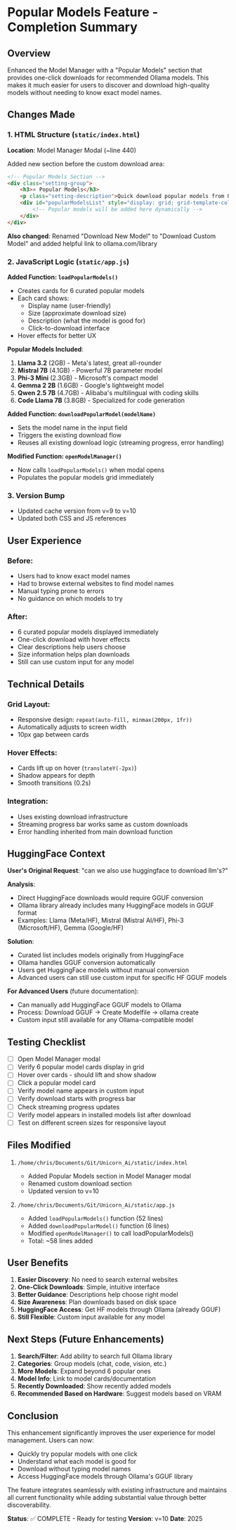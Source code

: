 # Popular Models Feature - Completion Summary

## Overview
Enhanced the Model Manager with a "Popular Models" section that provides one-click downloads for recommended Ollama models. This makes it much easier for users to discover and download high-quality models without needing to know exact model names.

## Changes Made

### 1. HTML Structure (`static/index.html`)
**Location**: Model Manager Modal (~line 440)

Added new section before the custom download area:
```html
<!-- Popular Models Section -->
<div class="setting-group">
    <h3>⭐ Popular Models</h3>
    <p class="setting-description">Quick download popular models from Ollama library</p>
    <div id="popularModelsList" style="display: grid; grid-template-columns: repeat(auto-fill, minmax(200px, 1fr)); gap: 10px;">
        <!-- Popular models will be added here dynamically -->
    </div>
</div>
```

**Also changed**: Renamed "Download New Model" to "Download Custom Model" and added helpful link to ollama.com/library

### 2. JavaScript Logic (`static/app.js`)

**Added Function: `loadPopularModels()`**
- Creates cards for 6 curated popular models
- Each card shows:
  - Display name (user-friendly)
  - Size (approximate download size)
  - Description (what the model is good for)
  - Click-to-download interface
- Hover effects for better UX

**Popular Models Included**:
1. **Llama 3.2** (2GB) - Meta's latest, great all-rounder
2. **Mistral 7B** (4.1GB) - Powerful 7B parameter model
3. **Phi-3 Mini** (2.3GB) - Microsoft's compact model
4. **Gemma 2 2B** (1.6GB) - Google's lightweight model
5. **Qwen 2.5 7B** (4.7GB) - Alibaba's multilingual with coding skills
6. **Code Llama 7B** (3.8GB) - Specialized for code generation

**Added Function: `downloadPopularModel(modelName)`**
- Sets the model name in the input field
- Triggers the existing download flow
- Reuses all existing download logic (streaming progress, error handling)

**Modified Function: `openModelManager()`**
- Now calls `loadPopularModels()` when modal opens
- Populates the popular models grid immediately

### 3. Version Bump
- Updated cache version from v=9 to v=10
- Updated both CSS and JS references

## User Experience

### Before:
- Users had to know exact model names
- Had to browse external websites to find model names
- Manual typing prone to errors
- No guidance on which models to try

### After:
- 6 curated popular models displayed immediately
- One-click download with hover effects
- Clear descriptions help users choose
- Size information helps plan downloads
- Still can use custom input for any model

## Technical Details

### Grid Layout:
- Responsive design: `repeat(auto-fill, minmax(200px, 1fr))`
- Automatically adjusts to screen width
- 10px gap between cards

### Hover Effects:
- Cards lift up on hover (`translateY(-2px)`)
- Shadow appears for depth
- Smooth transitions (0.2s)

### Integration:
- Uses existing download infrastructure
- Streaming progress bar works same as custom downloads
- Error handling inherited from main download function

## HuggingFace Context

**User's Original Request**: "can we also use huggingface to download llm's?"

**Analysis**:
- Direct HuggingFace downloads would require GGUF conversion
- Ollama library already includes many HuggingFace models in GGUF format
- Examples: Llama (Meta/HF), Mistral (Mistral AI/HF), Phi-3 (Microsoft/HF), Gemma (Google/HF)

**Solution**:
- Curated list includes models originally from HuggingFace
- Ollama handles GGUF conversion automatically
- Users get HuggingFace models without manual conversion
- Advanced users can still use custom input for specific HF GGUF models

**For Advanced Users** (future documentation):
- Can manually add HuggingFace GGUF models to Ollama
- Process: Download GGUF → Create Modelfile → ollama create
- Custom input still available for any Ollama-compatible model

## Testing Checklist

- [ ] Open Model Manager modal
- [ ] Verify 6 popular model cards display in grid
- [ ] Hover over cards - should lift and show shadow
- [ ] Click a popular model card
- [ ] Verify model name appears in custom input
- [ ] Verify download starts with progress bar
- [ ] Check streaming progress updates
- [ ] Verify model appears in installed models list after download
- [ ] Test on different screen sizes for responsive layout

## Files Modified

1. `/home/chris/Documents/Git/Unicorn_Ai/static/index.html`
   - Added Popular Models section in Model Manager modal
   - Renamed custom download section
   - Updated version to v=10

2. `/home/chris/Documents/Git/Unicorn_Ai/static/app.js`
   - Added `loadPopularModels()` function (52 lines)
   - Added `downloadPopularModel()` function (6 lines)
   - Modified `openModelManager()` to call loadPopularModels()
   - Total: ~58 lines added

## User Benefits

1. **Easier Discovery**: No need to search external websites
2. **One-Click Downloads**: Simple, intuitive interface
3. **Better Guidance**: Descriptions help choose right model
4. **Size Awareness**: Plan downloads based on disk space
5. **HuggingFace Access**: Get HF models through Ollama (already GGUF)
6. **Still Flexible**: Custom input available for any model

## Next Steps (Future Enhancements)

1. **Search/Filter**: Add ability to search full Ollama library
2. **Categories**: Group models (chat, code, vision, etc.)
3. **More Models**: Expand beyond 6 popular ones
4. **Model Info**: Link to model cards/documentation
5. **Recently Downloaded**: Show recently added models
6. **Recommended Based on Hardware**: Suggest models based on VRAM

## Conclusion

This enhancement significantly improves the user experience for model management. Users can now:
- Quickly try popular models with one click
- Understand what each model is good for
- Download without typing model names
- Access HuggingFace models through Ollama's GGUF library

The feature integrates seamlessly with existing infrastructure and maintains all current functionality while adding substantial value through better discoverability.

**Status**: ✅ COMPLETE - Ready for testing
**Version**: v=10
**Date**: 2025
